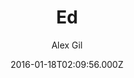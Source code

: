 ---
title: Ed
github: https://github.com/elotroalex/ed
demo: https://elotroalex.github.io/ed/
author: Alex Gil
ssg:
  - Jekyll
cms:
  - No Cms
date: 2016-01-18T02:09:56.000Z
description: A jekyll theme for minimal editions
stale: true
disabled: true
disabled_reason: demo url not found
---